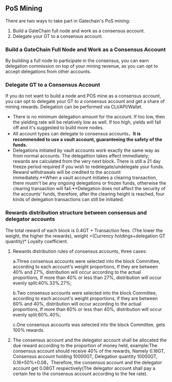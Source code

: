 
## PoS Mining

There are two ways to take part in Gatechain's PoS mining:

1. Build a GateChain full node and work as a consensus account. 
2. Delegate your GT to a consensus account.

### Build a GateChain Full Node and Work as a Consensus Account 
By building a full node to participate in the consensus, you can earn delegation commission on top of your mining revenue, as you can opt to accept delegations from other accounts.


### Delegate GT to a Consensus Account 

If you do not want to build a node and POS mine as a consensus account, you can opt to delegate your GT to a consensus account and get a share of mining rewards. Delegation can be performed via CLI/API/Wallet.

* There is no minimum delegation amount for the account. If too low, then the yielding rate will be relatively low as well. If too high, yields will fall off and it's suggested to build more nodes.
* All account types can delegate to consensus accounts，**It is recommended to use a vault account, guaranteeing the safety of the funds.**
* Delegations initiated by vault accounts work exactly the same way as from normal accounts. The delegattion takes effect immediately; rewards are calculated from the very next block. There is still a 21 day freeze period required if you wish to redelegate/undelegate your funds. Reward withdrawals will be credited to the account immediately.**When a vault account initiates a clearing transaction, there mustn't be any ongoing delegations or frozen funds, otherwise the clearing transaction will fail.**Delegation does not affect the security of the accounts' funds, therefore, after the clearing height is reached, four kinds of delegation transactions can still be initiated.


### Rewards distribution structure between consensus and delegator accounts


The total reward of each block is 0.4GT + Transaction fees.
(The lower the weight, the higher the rewards), weight =(Currency holdings+delegation GT quantity)* Loyalty coefficient.

1. Rewards distribution rules of consensus accounts, three cases:

	a.Three consensus accounts were selected into the block Committee, according to each account's weight proportions, If they are between 40% and 27%, distribution will occur according to the actual proportions, If more than 40% or less than 27%, distribution will occur evenly split:40%.33%.27%;

	b.Two consensus accounts were selected into the block Committee, according to each account's weight proportions, if they are between 60% and 40%, distribution will occur according to the actual proportions, If more than 60% or less than 40%, distribution will occur evenly split:60%.40%;
	
	c.One consensus accounts was selected into the block Committee, gets 100% rewards.
	
2. The consensus account and the delegator account shall be allocated the due reward according to the proportion of money held, example:The consensus account should receive 40% of the rewards, Namely 0.16GT, Consensus account holding 10000GT, Delegation quantity 10000GT, 0.16*50%=0.08，Therefore, the consensus account and the delegator account get 0.08GT respectively(The delegator account shall pay a certain fee to the consensus account according to the fee rate).
